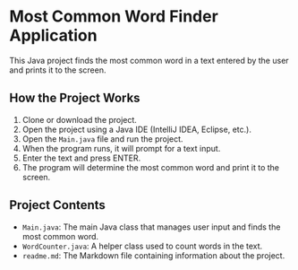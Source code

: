 # Most Common Word Finder Application

This Java project finds the most common word in a text entered by the user and prints it to the screen.

## How the Project Works

1. Clone or download the project.
2. Open the project using a Java IDE (IntelliJ IDEA, Eclipse, etc.).
3. Open the `Main.java` file and run the project.
4. When the program runs, it will prompt for a text input.
5. Enter the text and press ENTER.
6. The program will determine the most common word and print it to the screen.

## Project Contents

- `Main.java`: The main Java class that manages user input and finds the most common word.
- `WordCounter.java`: A helper class used to count words in the text.
- `readme.md`: The Markdown file containing information about the project.
